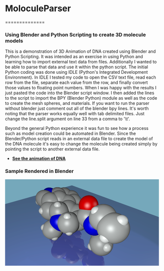 # MoloculeParser
==============

### Using Blender and Python Scripting to create 3D molecule models

This is a demonstration of 3D Animation of DNA created using Blender and Python Scripting. It was intended as an exercise in using Python and learning how to import external text data from files. Additionally I wanted to be able to parse that data and use it within the python script. The initial Python coding was done using IDLE (Python's Integrated Development Environment). In IDLE I tested my code to open the CSV text file, read each row from the file, separate each value from the row, and finally convert those values to floating point numbers. When I was happy with the results I just pasted the code into the Blender script window. I then added the lines to the script to import the BPY (Blender Python) module as well as the code to create the mesh spheres, and materials. If you want to run the parser without blender just comment out all of the blender bpy lines. It's worth noting that the parser works equally well with tab delimited files. Just change the line.split argument on line 33 from a comma to '\t'.

Beyond the general Python experience it was fun to see how a process such as model creation could be automated in Blender. Since the Blender/Python script reads in an external data file to create the model of the DNA molecule it's easy to change the molecule being created simply by pointing the script to another external data file.

- [**See the animation of DNA**](http://glydeck.com/DNA/DNA.html)

### Sample Rendered in Blender

<img src="./screenShot.png">

